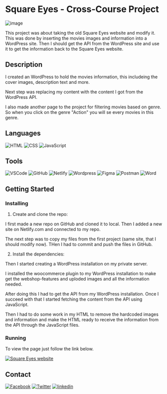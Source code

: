 # Square Eyes - Cross-Course Project

![image](https://roarfh-portifolio.netlify.app/images/ccProject.png)

This project was about taking the old Square Eyes website and modify it. This was done by inserting the movies images and information into a WordPress site. Then I should get the API from the WordPress site and use it to get the information back to the Square Eyes website.

## Description

I created an WordPress to hold the movies information, this includeing the cover images, description text and more.

Next step was replacing my content with the content I got from the WordPress API.

I also made another page to the project for filtering movies based on genre. So when you click on the genre "Action" you will se every movies in this genre.

## Languages

![HTML](https://img.shields.io/badge/HTML5-E34F26?style=for-the-badge&logo=html5&logoColor=white)
![CSS](https://img.shields.io/badge/CSS3-1572B6?style=for-the-badge&logo=css3&logoColor=white)
![JavaScript](https://img.shields.io/badge/JavaScript-323330?style=for-the-badge&logo=javascript&logoColor=F7DF1E)

## Tools

![VSCode](https://img.shields.io/badge/VSCode-0078D4?style=for-the-badge&logo=visual%20studio%20code&logoColor=white)
![GitHub](https://img.shields.io/badge/GitHub-100000?style=for-the-badge&logo=github&logoColor=white)
![Netlify](https://img.shields.io/badge/Netlify-00C7B7?style=for-the-badge&logo=netlify&logoColor=white)
![Wordpress](https://img.shields.io/badge/Wordpress-21759B?style=for-the-badge&logo=wordpress&logoColor=white)
![Figma](https://img.shields.io/badge/Figma-F24E1E?style=for-the-badge&logo=figma&logoColor=white)
![Postman](https://img.shields.io/badge/Postman-FF6C37?style=for-the-badge&logo=Postman&logoColor=white)
![Word](https://img.shields.io/badge/Microsoft_Word-2B579A?style=for-the-badge&logo=microsoft-word&logoColor=white)

## Getting Started

### Installing

1. Create and clone the repo:

I first made a new repo on GitHub and cloned it to local. Then I added a new site on Netlify.com and connected to my repo.

The next step was to copy my files from the first project (same site, that I should modify now). THen I had to commit and push the files in GitHub.

2. Install the dependencies:

Then I started creating a WordPress installation on my private server.

I installed the woocommerce plugin to my WordPress installation to make get the webshop-features and uploded images and all the information needed.

After doing this I had to get the API from my WordPress installation. Once I succeed with that I started fetching the content from the API using JavaScript.

Then I had to do some work in my HTML to remove the hardcoded images and information and make the HTML ready to receive the information from the API through the JavaScript files.

### Running

To view the page just follow the link below.

[![Square Eyes website](https://img.shields.io/badge/website-000000?style=for-the-badge&logo=About.me&logoColor=white)](https://roarfh2.netlify.app/)

## Contact

[![Facebook](https://img.shields.io/badge/Facebook-1877F2?style=for-the-badge&logo=facebook&logoColor=white)](https://www.facebook.com/roarfh/)
[![Twitter](https://img.shields.io/badge/Twitter-1DA1F2?style=for-the-badge&logo=twitter&logoColor=white)](https://twitter.com/webutvikleren)
[![linkedin](https://img.shields.io/badge/LinkedIn-0077B5?style=for-the-badge&logo=linkedin&logoColor=white)](https://www.linkedin.com/in/roar-falch-hanssen-0781aa56?fbclid=IwAR0--0n8C0uRH3bLF11PFOg8uf1kKjJfg2w8yQbF-fLT39cJ9RdhP4UeRDo)
